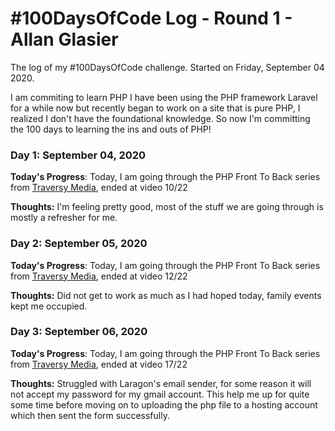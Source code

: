 # #100DaysOfCode Log - Round 1 - Allan Glasier

The log of my #100DaysOfCode challenge. Started on Friday, September 04 2020.

I am commiting to learn PHP I have been using the PHP framework Laravel for a while now but recently began to work on a site that is pure PHP, I realized I don't have the foundational knowledge. So now I'm committing the 100 days to learning the ins and outs of PHP!

### Day 1: September 04, 2020
**Today's Progress**: Today, I am going through the PHP Front To Back series from [Traversy Media](https://www.youtube.com/watch?v=oJbfyzaA2QA&list=PLillGF-Rfqbap2IB6ZS4BBBcYPagAjpjn), ended at video 10/22

**Thoughts:** I'm feeling pretty good, most of the stuff we are going through is mostly a refresher for me.

### Day 2: September 05, 2020
**Today's Progress**: Today, I am going through the PHP Front To Back series from [Traversy Media](https://www.youtube.com/watch?v=oJbfyzaA2QA&list=PLillGF-Rfqbap2IB6ZS4BBBcYPagAjpjn), ended at video 12/22

**Thoughts:** Did not get to work as much as I had hoped today, family events kept me occupied.

### Day 3: September 06, 2020
**Today's Progress**: Today, I am going through the PHP Front To Back series from [Traversy Media](https://www.youtube.com/watch?v=oJbfyzaA2QA&list=PLillGF-Rfqbap2IB6ZS4BBBcYPagAjpjn), ended at video 17/22

**Thoughts:** Struggled with Laragon's email sender, for some reason it will not accept my password for my gmail account. This help me up for quite some time before moving on to uploading the php file to a hosting account which then sent the form successfully.